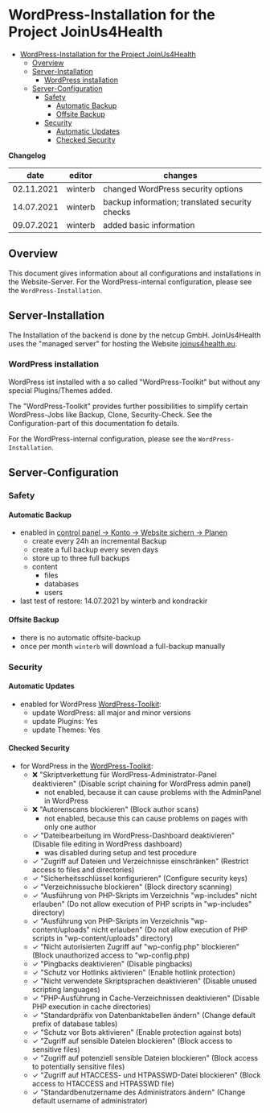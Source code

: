 # WordPress-Installation for the Project JoinUs4Health

<!-- TOC START min:1 max:4 link:true asterisk:false update:true -->
- [WordPress-Installation for the Project JoinUs4Health](#wordpress-installation-for-the-project-joinus4health)
    - [Overview](#overview)
    - [Server-Installation](#server-installation)
        - [WordPress installation](#wordpress-installation)
    - [Server-Configuration](#server-configuration)
        - [Safety](#safety)
            - [Automatic Backup](#automatic-backup)
            - [Offsite Backup](#offsite-backup)
        - [Security](#security)
            - [Automatic Updates](#automatic-updates)
            - [Checked Security](#checked-security)
<!-- TOC END -->

**Changelog**

| date       | editor  | changes                                        |
| ---------- | ------- | ---------------------------------------------- |
| 02.11.2021 | winterb | changed WordPress security options             |
| 14.07.2021 | winterb | backup information; translated security checks |
| 09.07.2021 | winterb | added basic information                        |

## Overview
This document gives information about all configurations and installations in the Website-Server.
For the WordPress-internal configuration, please see the `WordPress-Installation`.

## Server-Installation
The Installation of the backend is done by the netcup GmbH.
JoinUs4Health uses the "managed server" for hosting the Website [joinus4health.eu](https://joinus4health.eu).

### WordPress installation
WordPress ist installed with a so called "WordPress-Toolkit" but without any special Plugins/Themes added.

The "WordPress-Toolkit" provides further possibilities to simplify certain WordPress-Jobs like Backup, Clone, Security-Check.
See the Configuration-part of this documentation fo details.

For the WordPress-internal configuration, please see the `WordPress-Installation`.

## Server-Configuration

### Safety
#### Automatic Backup
- enabled in [control panel → Konto → Website sichern → Planen](https://a2efa.webhosting.systems/smb/backup/list/domainId/548)
    - create every 24h an incremental Backup
    - create a full backup every seven days
    - store up to three full backups
    - content
        - files
        - databases
        - users
- last test of restore: 14.07.2021 by winterb and kondrackir

#### Offsite Backup
- there is no automatic offsite-backup
- once per month `winterb` will download a full-backup manually

### Security
#### Automatic Updates
- enabled for WordPress [WordPress-Toolkit](https://a2efa.webhosting.systems/modules/wp-toolkit/index.php/domain/list):
    - update WordPress: all major and minor versions
    - update Plugins: Yes
    - update Themes: Yes

#### Checked Security
- for WordPress in the [WordPress-Toolkit](https://a2efa.webhosting.systems/modules/wp-toolkit/index.php/domain/list):
    - ❌ "Skriptverkettung für WordPress-Administrator-Panel deaktivieren" (Disable script chaining for WordPress admin panel)
        - not enabled, because it can cause problems with the AdminPanel in WordPress
    - ❌ "Autorenscans blockieren" (Block author scans)
        - not enabled, because this can cause problems on pages with only one author
    - ✓ "Dateibearbeitung im WordPress-Dashboard deaktivieren" (Disable file editing in WordPress dashboard)
        - was disabled during setup and test procedure
    - ✓ "Zugriff auf Dateien und Verzeichnisse einschränken" (Restrict access to files and directories)
    - ✓ "Sicherheitsschlüssel konfigurieren" (Configure security keys)
    - ✓ "Verzeichnissuche blockieren" (Block directory scanning)
    - ✓ "Ausführung von PHP-Skripts im Verzeichnis "wp-includes" nicht erlauben" (Do not allow execution of PHP scripts in "wp-includes" directory)
    - ✓ "Ausführung von PHP-Skripts im Verzeichnis "wp-content/uploads" nicht erlauben" (Do not allow execution of PHP scripts in "wp-content/uploads" directory)
    - ✓ "Nicht autorisierten Zugriff auf "wp-config.php" blockieren" (Block unauthorized access to "wp-config.php)
    - ✓ "Pingbacks deaktivieren" (Disable pingbacks)
    - ✓ "Schutz vor Hotlinks aktivieren" (Enable hotlink protection)
    - ✓ "Nicht verwendete Skriptsprachen deaktivieren" (Disable unused scripting languages)
    - ✓ "PHP-Ausführung in Cache-Verzeichnissen deaktivieren" (Disable PHP execution in cache directories)
    - ✓ "Standardpräfix von Datenbanktabellen ändern" (Change default prefix of database tables)
    - ✓ "Schutz vor Bots aktivieren" (Enable protection against bots)
    - ✓ "Zugriff auf sensible Dateien blockieren" (Block access to sensitive files)
    - ✓ "Zugriff auf potenziell sensible Dateien blockieren" (Block access to potentially sensitive files)
    - ✓ "Zugriff auf HTACCESS- und HTPASSWD-Datei blockieren" (Block access to HTACCESS and HTPASSWD file)
    - ✓ "Standardbenutzername des Administrators ändern" (Change default username of administrator)
